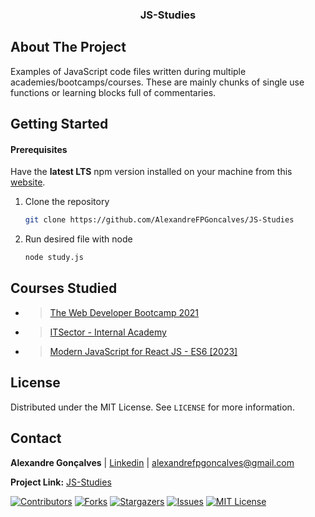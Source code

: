<a name="readme-top"></a>

<div align="center">
    <h3 align="center">JS-Studies</h3>
</div>

## About The Project

Examples of JavaScript code files written during multiple academies/bootcamps/courses. These are mainly chunks of single use functions or learning blocks full of commentaries.

## Getting Started

#### Prerequisites

Have the <b>latest LTS</b> npm version installed on your machine from this [website](https://nodejs.org/en/).

1. Clone the repository
   ```sh
   git clone https://github.com/AlexandreFPGoncalves/JS-Studies
   ```
2. Run desired file with node
   ```sh
   node study.js
   ```

## Courses Studied

- > [The Web Developer Bootcamp 2021](https://www.udemy.com/course/the-web-developer-bootcamp/)
- > [ITSector - Internal Academy](https://www.itsector.pt)
- > [Modern JavaScript for React JS - ES6 [2023]](https://www.udemy.com/course/modern-javascript-es6-for-react-js/)

## License

Distributed under the MIT License. See `LICENSE` for more information.

## Contact

**Alexandre Gonçalves** | [Linkedin](https://www.linkedin.com/in/alexandre-gonçalves-3a4a53227/) | alexandrefpgoncalves@gmail.com

**Project Link:** [JS-Studies](https://github.com/AlexandreFPGoncalves/JS-Studies)

[![Contributors][contributors-shield]][contributors-url] [![Forks][forks-shield]][forks-url] [![Stargazers][stars-shield]][stars-url] [![Issues][issues-shield]][issues-url] [![MIT License][license-shield]][license-url]

[contributors-shield]: https://img.shields.io/github/contributors/AlexandreFPGoncalves/JS-Studies.svg?style=for-the-badge
[contributors-url]: https://github.com/AlexandreFPGoncalves/JS-Studies/graphs/contributors
[forks-shield]: https://img.shields.io/github/forks/AlexandreFPGoncalves/JS-Studies.svg?style=for-the-badge
[forks-url]: https://github.com/AlexandreFPGoncalves/JS-Studies/network/members
[stars-shield]: https://img.shields.io/github/stars/AlexandreFPGoncalves/JS-Studies?style=for-the-badge
[stars-url]: https://github.com/AlexandreFPGoncalves/JS-Studies/stargazers
[issues-shield]: https://img.shields.io/github/issues/AlexandreFPGoncalves/JS-Studies.svg?style=for-the-badge
[issues-url]: https://github.com/AlexandreFPGoncalves/JS-Studies/issues
[license-shield]: https://img.shields.io/github/license/AlexandreFPGoncalves/JS-Studies.svg?style=for-the-badge
[license-url]: https://github.com/AlexandreFPGoncalves/JS-Studies/blob/master/LICENSE
[linkedin-shield]: https://img.shields.io/badge/-LinkedIn-black.svg?style=for-the-badge&logo=linkedin&colorB=555
[linkedin-url]: https://www.linkedin.com/in/alexandre-gonçalves-3a4a53227/
